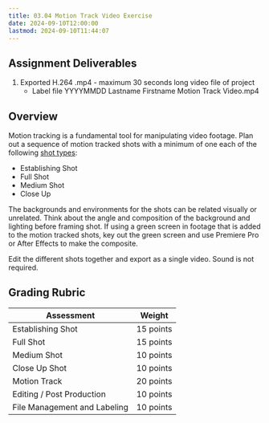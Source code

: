 ```yaml
---
title: 03.04 Motion Track Video Exercise
date: 2024-09-10T12:00:00
lastmod: 2024-09-10T11:44:07
---
```


## Assignment Deliverables

1. Exported H.264 .mp4 - maximum 30 seconds long video file of project
   - Label file YYYYMMDD Lastname Firstname Motion Track Video.mp4

## Overview

Motion tracking is a fundamental tool for manipulating video footage. Plan out a sequence of motion tracked shots with a minimum of one each of the following [shot types](../../../../video/shot-types.md):

- Establishing Shot
- Full Shot
- Medium Shot
- Close Up

The backgrounds and environments for the shots can be related visually or unrelated. Think about the angle and composition of the background and lighting before framing shot. If using a green screen in footage that is added to the motion tracked shots, key out the green screen and use Premiere Pro or After Effects to make the composite.

Edit the different shots together and export as a single video. Sound is not required.

## Grading Rubric

<div class="responsive-table-markdown">

| Assessment                   | Weight    |
| ---------------------------- | --------- |
| Establishing Shot            | 15 points |
| Full Shot                    | 15 points |
| Medium Shot                  | 10 points |
| Close Up Shot                | 10 points |
| Motion Track                 | 20 points |
| Editing / Post Production    | 10 points |
| File Management and Labeling | 10 points |

</div>
